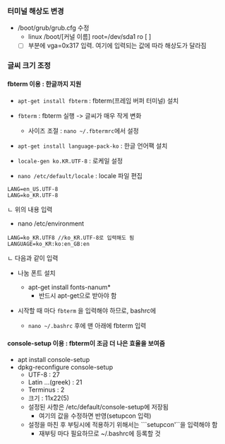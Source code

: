 ### 터미널 해상도 변경
- /boot/grub/grub.cfg 수정
  - linux /boot/[커널 이름] root=/dev/sda1 ro [ ]
  - [ ] 부분에 vga=0x317 입력. 여기에 입력되는 값에 따라 해상도가 달라짐

### 글씨 크기 조정
#### fbterm 이용 : 한글까지 지원
- ```apt-get install fbterm``` : fbterm(프레임 버퍼 터미널) 설치
- ```fbterm``` : fbterm 실행 -> 글씨가 매우 작게 변화
  - 사이즈 조절 : ```nano ~/.fbtermrc```에서 설정

- ```apt-get install language-pack-ko``` : 한글 언어팩 설치
- ```locale-gen ko.KR.UTF-8``` : 로케일 설정

- ```nano /etc/default/locale``` : locale 파일 편집
```
LANG=en_US.UTF-8
LANG=ko_KR.UTF-8
```
ㄴ 위의 내용 입력

- nano /etc/environment
```
LANG=ko_KR.UTF8 //ko_KR.UTF-8로 입력해도 됨
LANGUAGE=ko_KR:ko:en_GB:en
```
ㄴ 다음과 같이 입력

- 나눔 폰트 설치
  - apt-get install fonts-nanum*
    - 반드시 apt-get으로 받아야 함
    
- 시작할 때 마다 ```fbterm``` 을 입력해야 하므로, bashrc에 
  - ```nano ~/.bashrc``` 후에 맨 아래에 fbterm 입력

#### console-setup 이용 : fbterm이 조금 더 나은 효율을 보여줌
- apt install console-setup
- dpkg-reconfigure console-setup
  - UTF-8 : 27
  - Latin ...(greek) : 21
  - Terminus : 2
  - 크기 : 11x22(5)
  - 설정된 사항은 /etc/default/console-setup에 저장됨
    - 여기의 값을 수정하면 반영(setupcon 입력)
  - 설정을 마친 후 부팅시에 적용하기 위해서는 ```setupcon'``을 입력해야 함
    - 재부팅 마다 필요하므로 ~/.bashrc에 등록할 것
